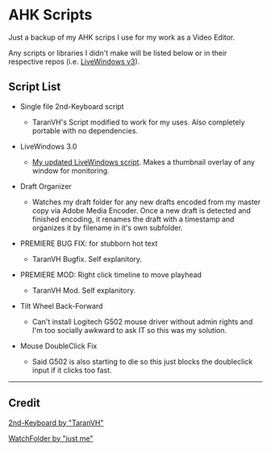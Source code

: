# AHK Scripts

Just a backup of my AHK scrips I use for my work as a Video Editor.

Any scripts or libraries I didn't make will be listed below or in their respective repos (i.e. [LiveWindows v3](https://github.com/Ryah/Live-Windows-3.0)).


## Script List
* Single file 2nd-Keyboard script 
  * TaranVH's Script modified to work for my uses. Also completely portable with no dependencies.
  
* LiveWindows 3.0
  * [My updated LiveWindows script](https://github.com/Ryah/Live-Windows-3.0). Makes a thumbnail overlay of any window for monitoring.
  
* Draft Organizer
  * Watches my draft folder for any new drafts encoded from my master copy via Adobe Media Encoder. Once a new draft is detected and finished encoding, it renames the draft with a timestamp and organizes it by filename in it's own subfolder.

* PREMIERE BUG FIX: for stubborn hot text
  * TaranVH Bugfix. Self explanitory.

* PREMIERE MOD: Right click timeline to move playhead
  * TaranVH Mod. Self explanitory.

* Tilt Wheel Back-Forward
  * Can't install Logitech G502 mouse driver without admin rights and I'm too socially awkward to ask IT so this was my solution.

* Mouse DoubleClick Fix
  * Said G502 is also starting to die so this just blocks the doubleclick input if it clicks too fast.
---

## Credit
[2nd-Keyboard by "TaranVH"](https://github.com/TaranVH/2nd-keyboard/)

[WatchFolder by "just me"](https://www.autohotkey.com/boards/viewtopic.php?t=8384)

